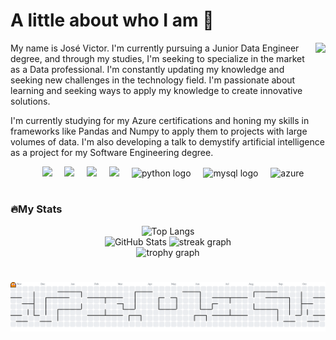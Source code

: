<div> 
  <h1 align="Left"> A little about who I am 👾</h1>
      <img height="150" src="https://media.giphy.com/media/M9gbBd9nbDrOTu1Mqx/giphy.gif"  align="right"/>
  <p> My name is José Victor. I'm currently pursuing a Junior Data Engineer degree, and through my studies, I'm seeking to specialize in the market as a Data professional. I'm constantly updating my knowledge and seeking new challenges in the technology field. I'm passionate about learning and seeking ways to apply my knowledge to create innovative solutions. </p>
  <p>I'm currently studying for my Azure certifications and honing my skills in frameworks like Pandas and Numpy to apply them to projects with large volumes of data. I'm also developing a talk to demystify artificial intelligence as a project for my Software Engineering degree.</p>
</div>

<div align="center">
  <img width="12" />
  <img src="https://skillicons.dev/icons?i=git" />
  <img width="12" />
  <img src="https://skillicons.dev/icons?i=github" />
  <img width="12" />
  <img src="https://skillicons.dev/icons?i=docker" />
  <img width="12" />
  <img src="https://skillicons.dev/icons?i=c" />
  <img width="12" />
  <img src="https://skillicons.dev/icons?i=py" height="60" alt="python logo"  />
  <img width="12" />
  <img src="https://skillicons.dev/icons?i=mysql" height="60" alt="mysql logo"  />
  <img width="12" />
  <img src="https://skillicons.dev/icons?i=azure" height="60" alt="azure"  />
</div>

#
<h3 align="left" >🔥My Stats </h3>
<div align="center">
  <img alt="Top Langs" src="https://github-readme-stats.vercel.app/api/top-langs/?username=JoseVF5&layout=compact&theme=radical" height="180" />  
  <div align="center">
  <img alt="GitHub Stats" src="https://github-readme-stats.vercel.app/api?username=JoseVF5&show_icons=true&theme=radical&includecommits=true&count_private=true" height="166" />
  <img src="https://streak-stats.demolab.com?user=JoseVF5&locale=en&mode=daily&theme=radical&hide_border=false&border_radius=5&order=3" height="166" alt="streak graph"  />
  </div>
  <img src="https://github-profile-trophy.vercel.app?username=JoseVF5&theme=radical&column=-1&row=1&margin-w=8&margin-h=8&no-bg=false&no-frame=false&order=4" height="150" alt="trophy graph" />
</div>

#

<picture>
  <source media="(prefers-color-scheme: dark)" srcset="https://raw.githubusercontent.com/JoseVF5/JoseVF5/output/pacman-contribution-graph-dark.svg">
  <source media="(prefers-color-scheme: light)" srcset="https://raw.githubusercontent.com/JoseVF5/JoseVF5/output/pacman-contribution-graph.svg">
  <img alt="pacman contribution graph" src="https://raw.githubusercontent.com/JoseVF5/JoseVF5/output/pacman-contribution-graph.svg">
</picture>

###
